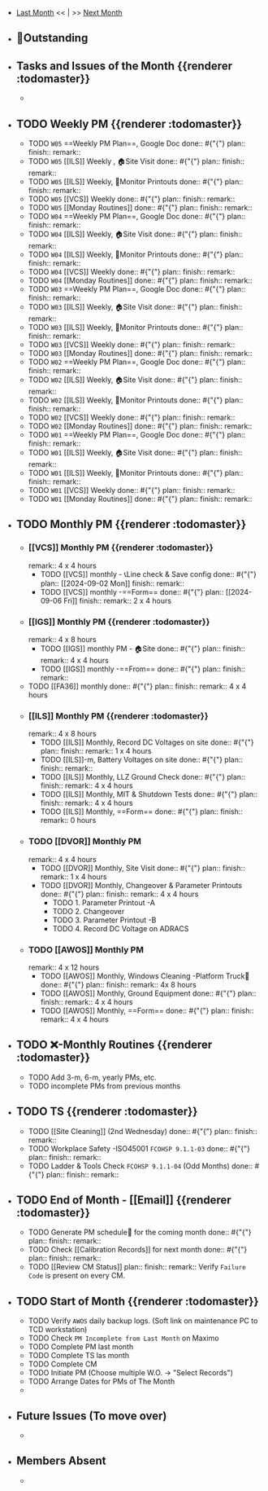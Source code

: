 - [Last Month]([[Monthly/2024-08]]) << | >> [Next Month]([[Monthly/2024-10]])
- ## 📌Outstanding
- ## Tasks and Issues of the Month {{renderer :todomaster}}
	-
- ## TODO Weekly PM {{renderer :todomaster}}
	- TODO  `W05` ==Weekly PM Plan==, Google Doc
	  done:: #{"{"}
	  plan:: 
	  finish::
	  remark::
	- TODO `W05` [[ILS]] Weekly ,  🏠️Site Visit
	  done:: #{"{"}
	  plan:: 
	  finish::
	  remark::
	- TODO `W05` [[ILS]] Weekly, 📄Monitor Printouts 
	  done:: #{"{"}
	  plan:: 
	  finish::
	  remark::
	- TODO `W05` [[VCS]] Weekly
	  done:: #{"{"}
	  plan:: 
	  finish::
	  remark::
	- TODO `W05` [[Monday Routines]] 
	  done:: #{"{"}
	  plan:: 
	  finish::
	  remark::
	- TODO  `W04` ==Weekly PM Plan==, Google Doc
	  done:: #{"{"}
	  plan:: 
	  finish::
	  remark::
	- TODO `W04` [[ILS]] Weekly, 🏠️Site Visit 
	  done:: #{"{"}
	  plan::
	  finish::
	  remark::
	- TODO `W04` [[ILS]] Weekly, 📄Monitor Printouts 
	  done:: #{"{"}
	  plan::
	  finish::
	  remark::
	- TODO `W04` [[VCS]] Weekly
	  done:: #{"{"}
	  plan::
	  finish::
	  remark::
	- TODO `W04` [[Monday Routines]] 
	  done:: #{"{"}
	  plan::
	  finish::
	  remark::
	- TODO  `W03` ==Weekly PM Plan==, Google Doc
	  done:: #{"{"}
	  plan:: 
	  finish::
	  remark::
	- TODO `W03` [[ILS]] Weekly, 🏠️Site Visit 
	  done:: #{"{"}
	  plan::
	  finish::
	  remark::
	- TODO `W03` [[ILS]] Weekly, 📄Monitor Printouts 
	  done:: #{"{"}
	  plan::
	  finish::
	  remark::
	- TODO `W03` [[VCS]] Weekly
	  done:: #{"{"}
	  plan::
	  finish::
	  remark::
	- TODO `W03` [[Monday Routines]] 
	  done:: #{"{"}
	  plan::
	  finish::
	  remark::
	- TODO  `W02` ==Weekly PM Plan==, Google Doc
	  done:: #{"{"}
	  plan:: 
	  finish::
	  remark::
	- TODO `W02` [[ILS]] Weekly, 🏠️Site Visit 
	  done:: #{"{"}
	  plan::
	  finish::
	  remark::
	- TODO `W02` [[ILS]] Weekly, 📄Monitor Printouts 
	  done:: #{"{"}
	  plan::
	  finish::
	  remark::
	- TODO `W02` [[VCS]] Weekly
	  done:: #{"{"}
	  plan::
	  finish::
	  remark::
	- TODO `W02` [[Monday Routines]] 
	  done:: #{"{"}
	  plan::
	  finish::
	  remark::
	- TODO  `W01` ==Weekly PM Plan==, Google Doc
	  done:: #{"{"}
	  plan:: 
	  finish::
	  remark::
	- TODO `W01` [[ILS]] Weekly, 🏠️Site Visit 
	  done:: #{"{"}
	  plan::
	  finish::
	  remark::
	- TODO `W01` [[ILS]] Weekly, 📄Monitor Printouts 
	  done:: #{"{"}
	  plan::
	  finish::
	  remark::
	- TODO `W01` [[VCS]] Weekly
	  done:: #{"{"}
	  plan::
	  finish::
	  remark::
	- TODO `W01` [[Monday Routines]] 
	  done:: #{"{"}
	  plan::
	  finish::
	  remark::
- ## TODO Monthly PM {{renderer :todomaster}}
	- ### [[VCS]] Monthly PM {{renderer :todomaster}}
	  remark:: 4 x 4 hours
		- TODO [[VCS]] monthly - 📞Line check & Save config
		  done:: #{"{"}
		  plan:: [[2024-09-02 Mon]]
		  finish::
		  remark::
		- TODO [[VCS]] monthly -==Form== 
		  done:: #{"{"}
		  plan:: [[2024-09-06 Fri]] 
		  finish::
		  remark:: 2 x 4 hours
	- ### [[IGS]] Monthly PM {{renderer :todomaster}}
	  remark:: 4 x 8 hours
		- TODO [[IGS]] monthly PM - 🏠️Site
		  done:: #{"{"}
		  plan:: 
		  finish::
		  remark:: 4 x 4 hours
		- TODO [[IGS]] monthly -==From== 
		  done:: #{"{"}
		  plan:: 
		  finish::
		  remark::
	- TODO [[FA36]] monthly 
	  done:: #{"{"}
	  plan:: 
	  finish::
	  remark:: 4 x 4 hours
	- ### [[ILS]] Monthly PM {{renderer :todomaster}}
	  remark:: 4 x 8 hours
		- TODO [[ILS]] Monthly, Record DC Voltages on site 
		  done:: #{"{"}
		  plan::
		  finish::
		  remark:: 1 x 4 hours
		- TODO [[ILS]]-m, Battery Voltages on site 
		  done:: #{"{"}
		  plan::
		  finish::
		  remark::
		- TODO [[ILS]] Monthly, LLZ Ground Check 
		  done:: #{"{"}
		  plan:: 
		  finish::
		  remark:: 4 x 4 hours
		- TODO [[ILS]] Monthly, MIT & Shutdown Tests 
		  done:: #{"{"}
		  plan:: 
		  finish::
		  remark:: 4 x 4 hours
		- TODO [[ILS]] Monthly, ==Form== 
		  done:: #{"{"}
		  plan:: 
		  finish::
		  remark:: 0 hours
	- ### TODO [[DVOR]] Monthly PM
	  remark:: 4 x 4 hours
		- TODO [[DVOR]] Monthly, Site Visit
		  done:: #{"{"}
		  plan::
		  finish::
		  remark:: 1 x 4 hours
		- TODO [[DVOR]] Monthly, Changeover & Parameter Printouts
		  done:: #{"{"}
		  plan::
		  finish::
		  remark:: 4 x 4 hours
			- TODO 1. Parameter Printout -A
			- TODO 2. Changeover
			- TODO 3. Parameter Printout -B
			- TODO 4. Record DC Voltage on ADRACS
	- ### TODO [[AWOS]] Monthly PM
	  remark:: 4 x 12 hours
		- TODO [[AWOS]] Monthly, Windows Cleaning -Platform Truck🚛
		  done:: #{"{"}
		  plan:: 
		  finish::
		  remark:: 4x 8 hours
		- TODO [[AWOS]] Monthly, Ground Equipment
		  done:: #{"{"}
		  plan::
		  finish::
		  remark:: 4 x 4 hours
		- TODO [[AWOS]] Monthly, ==Form== 
		  done:: #{"{"}
		  plan:: 
		  finish::
		  remark:: 4 x 4 hours
- ## TODO ❌-Monthly Routines {{renderer :todomaster}}
	- TODO Add 3-m, 6-m, yearly PMs, etc.
	- TODO incomplete PMs from previous months
- ## TODO TS {{renderer :todomaster}}
	- TODO [[Site Cleaning]] (2nd Wednesday) 
	  done:: #{"{"}
	  plan::
	  finish::
	  remark::
	- TODO Workplace Safety -ISO45001 `FCOHSP 9.1.1-03`
	  done:: #{"{"}
	  plan::
	  finish::
	  remark::
	- TODO Ladder & Tools Check `FCOHSP 9.1.1-04` (Odd Months) 
	  done:: #{"{"}
	  plan:: 
	  finish::
	  remark::
- ## TODO End of Month - [[Email]] {{renderer :todomaster}}
	- TODO Generate PM schedule📅 for the coming month
	  done:: #{"{"}
	  plan:: 
	  finish::
	  remark::
	- TODO Check [[Calibration Records]] for next month
	  done:: #{"{"}
	  plan:: 
	  finish::
	  remark::
	- TODO [[Review CM Status]]
	  plan:: 
	  finish::
	  remark:: Verify `Failure Code` is present on every CM.
- ## TODO Start of Month {{renderer :todomaster}}
	- TODO Verify `AWOS` daily backup logs. (Soft link on maintenance PC to TCD workstation)
	- TODO Check `PM Incomplete from Last Month` on Maximo
	- TODO Complete PM last month
	- TODO Complete TS las month
	- TODO Complete CM
	- TODO Initiate PM (Choose multiple W.O. -> "Select Records")
	- TODO Arrange Dates for PMs of The Month
	-
- ## Future Issues (To move over)
	-
- ## Members Absent
	-